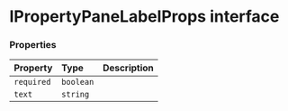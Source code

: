 # IPropertyPaneLabelProps interface










### Properties

| Property	   | Type	| Description|
|:-------------|:-------|:-----------|
|`required`      | `boolean` |  |
|`text`      | `string` |  |





